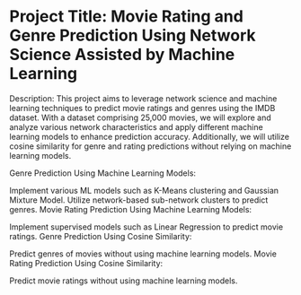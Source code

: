 # Project Title: Movie Rating and Genre Prediction Using Network Science Assisted by Machine Learning
Description: This project aims to leverage network science and machine learning techniques to predict movie ratings and genres using the IMDB dataset. With a dataset comprising 25,000 movies, we will explore and analyze various network characteristics and apply different machine learning models to enhance prediction accuracy. Additionally, we will utilize cosine similarity for genre and rating predictions without relying on machine learning models.

Genre Prediction Using Machine Learning Models:

Implement various ML models such as K-Means clustering and Gaussian Mixture Model. Utilize network-based sub-network clusters to predict genres. Movie Rating Prediction Using Machine Learning Models:

Implement supervised models such as Linear Regression to predict movie ratings. Genre Prediction Using Cosine Similarity:

Predict genres of movies without using machine learning models. Movie Rating Prediction Using Cosine Similarity:

Predict movie ratings without using machine learning models.
